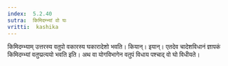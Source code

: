```yaml
---
index:  5.2.40
sutra:  किमिदम्भ्यां वो घः
vritti:  kashika 
---
```


किमिदम्भ्याम् उत्तरस्य वतुपो वकारस्य घकारादेशो भवति। कियान्। इयान्। एतदेव चादेशविधानं ज्ञापकं किमिदम्भ्यां वतुप्प्रत्ययो भवति इति। अथ वा योगविभागेन वतुपं विधाय पश्चाद् वो घो विधीयते।

